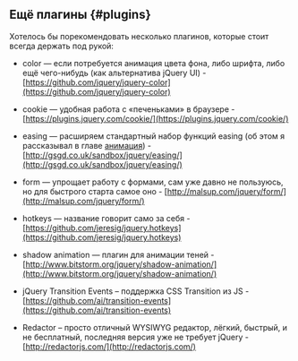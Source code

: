 ## Ещё плагины {#plugins}

Хотелось бы порекомендовать несколько плагинов, которые стоит всегда держать под рукой:

* color — если потребуется анимация цвета фона, либо шрифта, либо ещё чего-нибудь (как альтернатива jQuery UI) - 
[https://github.com/jquery/jquery-color](https://github.com/jquery/jquery-color)

* cookie — удобная работа с «печеньками» в браузере - 
[https://plugins.jquery.com/cookie/](https://plugins.jquery.com/cookie/)

* easing — расширяем стандартный набор функций easing (об этом я рассказывал в главе [анимация](../30_sobitiya/touch_sobitiya.md#445091657886621-_40%_Анимация)) - 
[http://gsgd.co.uk/sandbox/jquery/easing/](http://gsgd.co.uk/sandbox/jquery/easing/)

* form — упрощает работу с формами, сам уже давно не пользуюсь, но для быстрого старта самое оно - 
[http://malsup.com/jquery/form/](http://malsup.com/jquery/form/)

* hotkeys — название говорит само за себя - 
[https://github.com/jeresig/jquery.hotkeys](https://github.com/jeresig/jquery.hotkeys)

* shadow animation — плагин для анимации теней - 
[http://www.bitstorm.org/jquery/shadow-animation/](http://www.bitstorm.org/jquery/shadow-animation/)

* jQuery Transition Events – поддержка CSS Transition из JS - 
[https://github.com/ai/transition-events](https://github.com/ai/transition-events)

* Redactor – просто отличный WYSIWYG редактор, лёгкий, быстрый, и не бесплатный, последняя версия уже не требует jQuery - 
[http://redactorjs.com/](http://redactorjs.com/)
